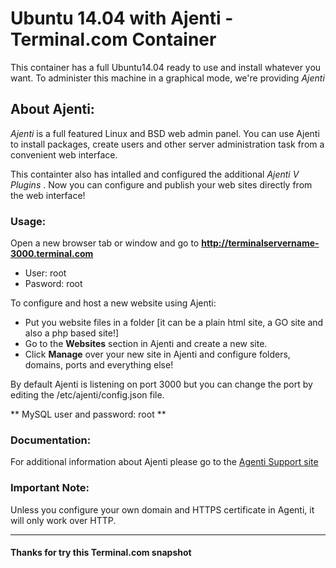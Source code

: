 # Ubuntu 14.04 with Ajenti - Terminal.com Container

This container has a full Ubuntu14.04 ready to use and install whatever you want.
To administer this machine in a graphical mode, we're providing *Ajenti*

## About Ajenti:
*Ajenti* is a full featured Linux and BSD web admin panel.
You can use Ajenti to install packages, create users and other server
administration task from a convenient web interface.

This containter also has intalled and configured the additional *Ajenti V Plugins* . Now you can configure and publish your web sites directly from the web interface!
   
### Usage:
Open a new browser tab or window and go to **http://terminalservername-3000.terminal.com**

- User: root
- Pasword: root

To configure and host a new website using Ajenti:
- Put you website files in a folder [it can be a plain html site, a GO site and also a php based site!]
- Go to the **Websites** section in Ajenti and create a new site.
- Click **Manage** over your new site in Ajenti and configure folders, domains, ports and everything else!


By default Ajenti is listening on port 3000 but you can change the port
by editing the /etc/ajenti/config.json file.

** MySQL user and password: root **


### Documentation:
For additional information about Ajenti please go to the [Agenti Support site](http://support.ajenti.org)

### Important Note:
Unless you configure your own domain and HTTPS certificate in Agenti, it will only work over HTTP.

---

#### Thanks for try this Terminal.com snapshot